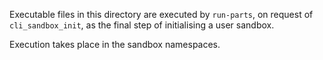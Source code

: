 Executable files in this directory are executed by `run-parts`, on request of
`cli_sandbox_init`, as the final step of initialising a user sandbox.

Execution takes place in the sandbox namespaces.
